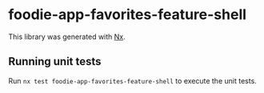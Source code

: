 # foodie-app-favorites-feature-shell

This library was generated with [Nx](https://nx.dev).

## Running unit tests

Run `nx test foodie-app-favorites-feature-shell` to execute the unit tests.
